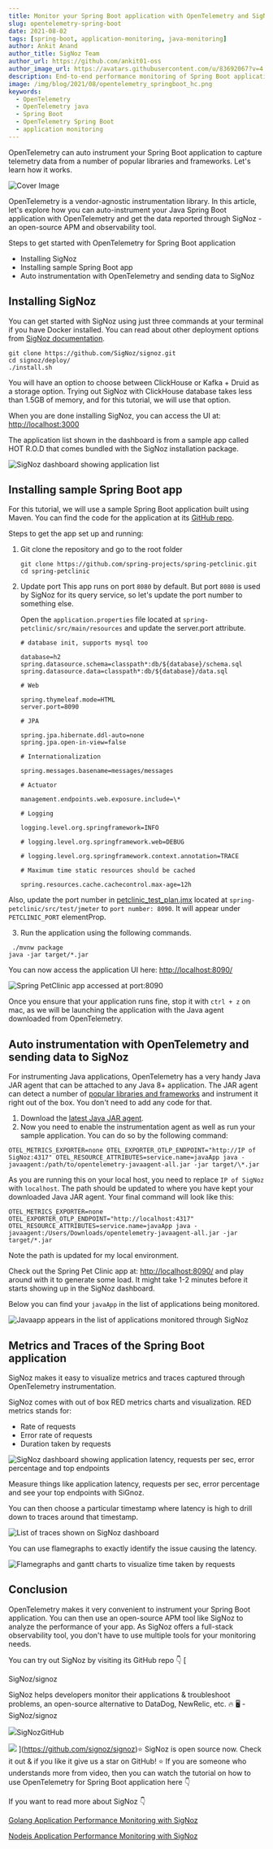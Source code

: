 ```yaml
---
title: Monitor your Spring Boot application with OpenTelemetry and SigNoz
slug: opentelemetry-spring-boot
date: 2021-08-02
tags: [spring-boot, application-monitoring, java-monitoring]
author: Ankit Anand
author_title: SigNoz Team
author_url: https://github.com/ankit01-oss
author_image_url: https://avatars.githubusercontent.com/u/83692067?v=4
description: End-to-end performance monitoring of Spring Boot application with OpenTelemetry. Get your telemetry data visualized with SigNoz.
image: /img/blog/2021/08/opentelemetry_springboot_hc.png
keywords:
  - OpenTelemetry
  - OpenTelemetry java
  - Spring Boot
  - OpenTelemetry Spring Boot
  - application monitoring
---
```


OpenTelemetry can auto instrument your Spring Boot application to capture telemetry data from a number of popular libraries and frameworks. Let's learn how it works.

<!--truncate-->

![Cover Image](/img/blog/2021/08/opentelemetry_springboot_hc.png)

OpenTelemetry is a vendor-agnostic instrumentation library. In this article, let's explore how you can auto-instrument your Java Spring Boot application with OpenTelemetry and get the data reported through SigNoz - an open-source APM and observability tool.

Steps to get started with OpenTelemetry for Spring Boot application

- Installing SigNoz
- Installing sample Spring Boot app
- Auto instrumentation with OpenTelemetry and sending data to SigNoz

## Installing SigNoz

You can get started with SigNoz using just three commands at your terminal if you have Docker installed. You can read about other deployment options from [SigNoz documentation](https://signoz.io/docs/deployment/requirement/).

    git clone https://github.com/SigNoz/signoz.git
    cd signoz/deploy/
    ./install.sh

You will have an option to choose between ClickHouse or Kafka + Druid as a storage option. Trying out SigNoz with ClickHouse database takes less than 1.5GB of memory, and for this tutorial, we will use that option.

When you are done installing SigNoz, you can access the UI at: [http://localhost:3000](http://localhost:3000/application)

The application list shown in the dashboard is from a sample app called HOT R.O.D that comes bundled with the SigNoz installation package.

![SigNoz dashboard showing application list](/img/blog/2021/08/signoz_dashboard_hc.png)

<!--- SigNoz dashboard --->


## Installing sample Spring Boot app

For this tutorial, we will use a sample Spring Boot application built using Maven. You can find the code for the application at its [GitHub repo](https://github.com/spring-projects/spring-petclinic).

Steps to get the app set up and running:

1. Git clone the repository and go to the root folder

   ```
   git clone https://github.com/spring-projects/spring-petclinic.git
   cd spring-petclinic
   ```


2. Update port
   This app runs on port `8080` by default. But port `8080` is used by SigNoz for its query service, so let's update the port number to something else.

   Open the `application.properties` file located at `spring-petclinic/src/main/resources` and update the server.port attribute.

   ```
   # database init, supports mysql too

   database=h2
   spring.datasource.schema=classpath*:db/${database}/schema.sql
   spring.datasource.data=classpath*:db/${database}/data.sql

   # Web

   spring.thymeleaf.mode=HTML
   server.port=8090

   # JPA

   spring.jpa.hibernate.ddl-auto=none
   spring.jpa.open-in-view=false

   # Internationalization

   spring.messages.basename=messages/messages

   # Actuator

   management.endpoints.web.exposure.include=\*

   # Logging

   logging.level.org.springframework=INFO

   # logging.level.org.springframework.web=DEBUG

   # logging.level.org.springframework.context.annotation=TRACE

   # Maximum time static resources should be cached

   spring.resources.cache.cachecontrol.max-age=12h
   ```

<!--- server.port=8090 --->

Also, update the port number in [petclinic_test_plan.jmx](https://github.com/SigNoz/spring-petclinic/blob/main/src/test/jmeter/petclinic_test_plan.jmx) located at `spring-petclinic/src/test/jmeter` to `port number: 8090`. It will appear under `PETCLINIC_PORT` elementProp.

3.  Run the application using the following commands.

```
 ./mvnw package
java -jar target/*.jar
```


You can now access the application UI here: [http://localhost:8090/](http://localhost:8080/)

![Spring PetClinic app accessed at port:8090](/img/blog/2021/08/spring_petclinic_hc.png)

<!--- Sample Spring Boot application running in your local host. --->

Once you ensure that your application runs fine, stop it with `ctrl + z` on mac, as we will be launching the application with the Java agent downloaded from OpenTelemetry.

## Auto instrumentation with OpenTelemetry and sending data to SigNoz

For instrumenting Java applications, OpenTelemetry has a very handy Java JAR agent that can be attached to any Java 8+ application. The JAR agent can detect a number of [ popular libraries and frameworks](https://github.com/open-telemetry/opentelemetry-java-instrumentation/blob/main/docs/supported-libraries.md) and instrument it right out of the box. You don't need to add any code for that.

1. Download the [latest Java JAR agent](https://github.com/open-telemetry/opentelemetry-java-instrumentation/releases/latest/download/opentelemetry-javaagent-all.jar).
2. Now you need to enable the instrumentation agent as well as run your sample application. You can do so by the following command:

```
OTEL_METRICS_EXPORTER=none OTEL_EXPORTER_OTLP_ENDPOINT="http://IP of SigNoz:4317" OTEL_RESOURCE_ATTRIBUTES=service.name=javaApp java -javaagent:/path/to/opentelemetry-javaagent-all.jar -jar target/\*.jar
```

As you are running this on your local host, you need to replace `IP of SigNoz` with `localhost`. The path should be updated to where you have kept your downloaded Java JAR agent. Your final command will look like this:

    OTEL_METRICS_EXPORTER=none OTEL_EXPORTER_OTLP_ENDPOINT="http://localhost:4317" OTEL_RESOURCE_ATTRIBUTES=service.name=javaApp java -javaagent:/Users/Downloads/opentelemetry-javaagent-all.jar -jar target/*.jar

Note the path is updated for my local environment.

Check out the Spring Pet Clinic app at: [http://localhost:8090/](http://localhost:8090/) and play around with it to generate some load. It might take 1-2 minutes before it starts showing up in the SigNoz dashboard.

Below you can find your `javaApp` in the list of applications being monitored.


![`Javaapp` appears in the list of applications monitored through SigNoz](/img/blog/2021/08/javaapp_boxed_hc.png)

<!--- `javaApp` in the list of applications monitored --->

## Metrics and Traces of the Spring Boot application

SigNoz makes it easy to visualize metrics and traces captured through OpenTelemetry instrumentation.

SigNoz comes with out of box RED metrics charts and visualization. RED metrics stands for:

- Rate of requests
- Error rate of requests
- Duration taken by requests


![SigNoz dashboard showing application latency, requests per sec, error percentage and top endpoints](/img/blog/2021/08/signoz_charts_hc.png)

Measure things like application latency, requests per sec, error percentage and see your top endpoints with SiGnoz.


You can then choose a particular timestamp where latency is high to drill down to traces around that timestamp.

![List of traces shown on SigNoz dashboard](/img/blog/2021/08/signoz_visualization_hc.png)

<!--- View of traces at a particular timestamp --->

You can use flamegraphs to exactly identify the issue causing the latency.

![Flamegraphs and gantt charts to visualize time taken by requests](/img/blog/2021/08/signoz_flamegraphs_hc.png)

<!--- Flamegraphs showing exact duration taken by each spans - a concept of distributed tracing --->


## Conclusion

OpenTelemetry makes it very convenient to instrument your Spring Boot application. You can then use an open-source APM tool like SigNoz to analyze the performance of your app. As SigNoz offers a full-stack observability tool, you don't have to use multiple tools for your monitoring needs.

You can try out SigNoz by visiting its GitHub repo 👇
[

SigNoz/signoz

SigNoz helps developers monitor their applications & troubleshoot problems, an open-source alternative to DataDog, NewRelic, etc. 🔥 🖥 - SigNoz/signoz

![](https://github.githubassets.com/favicons/favicon.svg)SigNozGitHub

![](https://repository-images.githubusercontent.com/326404870/e961a900-63c9-11eb-83f6-02913cf1b477)
](https://github.com/signoz/signoz)⭐️ SigNoz is open source now. Check it out & if you like it give us a star on GitHub! ⭐️
If you are someone who understands more from video, then you can watch the tutorial on how to use OpenTelemetry for Spring Boot application here 👇

If you want to read more about SigNoz 👇

[Golang Application Performance Monitoring with SigNoz](/blog/monitoring-your-go-application-with-signoz/)

[Nodejs Application Performance Monitoring with SigNoz](/blog/nodejs-opensource-application-monitoring/)
